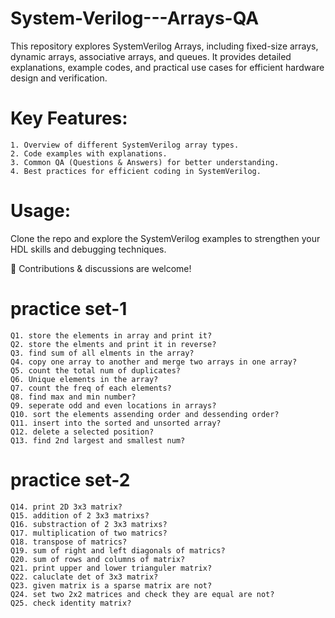 # System-Verilog---Arrays-QA
This repository explores SystemVerilog Arrays, including fixed-size arrays, dynamic arrays, associative arrays, and queues. It provides detailed explanations, example codes, and practical use cases for efficient hardware design and verification.

# Key Features:
    1. Overview of different SystemVerilog array types. 
    2. Code examples with explanations.
    3. Common QA (Questions & Answers) for better understanding.
    4. Best practices for efficient coding in SystemVerilog.
    
# Usage:
Clone the repo and explore the SystemVerilog examples to strengthen your HDL skills and debugging techniques.

📢 Contributions & discussions are welcome!

# practice set-1
	Q1. store the elements in array and print it?
	Q2. store the elments and print it in reverse?
	Q3. find sum of all elments in the array?
	Q4. copy one array to another and merge two arrays in one array?
	Q5. count the total num of duplicates?
	Q6. Unique elements in the array?
	Q7. count the freq of each elements?
	Q8. find max and min number?
	Q9. seperate odd and even locations in arrays?
	Q10. sort the elements assending order and dessending order?
	Q11. insert into the sorted and unsorted array?
	Q12. delete a selected position?
	Q13. find 2nd largest and smallest num?

 # practice set-2
    Q14. print 2D 3x3 matrix?
	Q15. addition of 2 3x3 matrixs?
	Q16. substraction of 2 3x3 matrixs?
	Q17. multiplication of two matrics?
	Q18. transpose of matrics?
	Q19. sum of right and left diagonals of matrics?
	Q20. sum of rows and columns of matrix?
	Q21. print upper and lower trianguler matrix?
	Q22. caluclate det of 3x3 matrix?
	Q23. given matrix is a sparse matrix are not?
	Q24. set two 2x2 matrices and check they are equal are not?
	Q25. check identity matrix?
